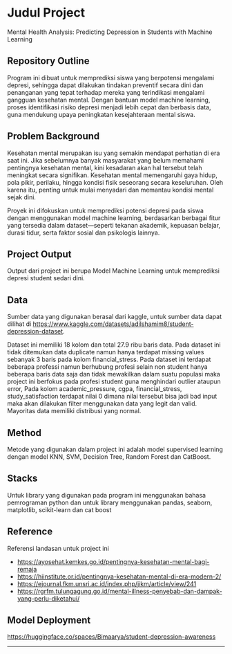 # Judul Project
Mental Health Analysis: Predicting Depression in Students with Machine Learning

## Repository Outline
Program ini dibuat untuk memprediksi siswa yang berpotensi mengalami depresi, sehingga dapat dilakukan tindakan preventif secara dini dan penanganan yang tepat terhadap mereka yang terindikasi mengalami gangguan kesehatan mental. Dengan bantuan model machine learning, proses identifikasi risiko depresi menjadi lebih cepat dan berbasis data, guna mendukung upaya peningkatan kesejahteraan mental siswa.

## Problem Background
Kesehatan mental merupakan isu yang semakin mendapat perhatian di era saat ini. Jika sebelumnya banyak masyarakat yang belum memahami pentingnya kesehatan mental, kini kesadaran akan hal tersebut telah meningkat secara signifikan. Kesehatan mental memengaruhi gaya hidup, pola pikir, perilaku, hingga kondisi fisik seseorang secara keseluruhan. Oleh karena itu, penting untuk mulai menyadari dan memantau kondisi mental sejak dini.

Proyek ini difokuskan untuk memprediksi potensi depresi pada siswa dengan menggunakan model machine learning, berdasarkan berbagai fitur yang tersedia dalam dataset—seperti tekanan akademik, kepuasan belajar, durasi tidur, serta faktor sosial dan psikologis lainnya.

## Project Output
Output dari project ini berupa Model Machine Learning untuk memprediksi depresi student sedari dini.

## Data
Sumber data yang digunakan berasal dari kaggle, untuk sumber data dapat dilihat di https://www.kaggle.com/datasets/adilshamim8/student-depression-dataset. 

Dataset ini memiliki 18 kolom dan total 27.9 ribu baris data. Pada dataset ini tidak ditemukan data duplicate namun hanya terdapat missing values sebanyak 3 baris pada kolom financial_stress. Pada dataset ini terdapat beberapa professi namun berhubung profesi selain non student hanya beberapa baris data saja dan tidak mewakilkan dalam suatu populasi maka project ini berfokus pada profesi student guna menghindari outlier ataupun error, Pada kolom academic_pressure, cgpa, financial_stress, study_satisfaction terdapat nilai 0 dimana nilai tersebut bisa jadi bad input maka akan dilakukan filter menggunakan data yang legit dan valid. Mayoritas data memiliki distribusi yang normal.

## Method
Metode yang digunakan dalam project ini adalah model supervised learning dengan model KNN, SVM, Decision Tree, Random Forest dan CatBoost.

## Stacks
Untuk library yang digunakan pada program ini menggunakan bahasa pemrograman python dan untuk library menggunakan pandas, seaborn, matplotlib, scikit-learn dan cat boost

## Reference
Referensi landasan untuk project ini
- https://ayosehat.kemkes.go.id/pentingnya-kesehatan-mental-bagi-remaja
- https://hiinstitute.or.id/pentingnya-kesehatan-mental-di-era-modern-2/
- https://ejournal.fkm.unsri.ac.id/index.php/jikm/article/view/241
- https://rgrfm.tulungagung.go.id/mental-illness-penyebab-dan-dampak-yang-perlu-diketahui/

## Model Deployment
https://huggingface.co/spaces/Bimaarya/student-depression-awareness

---
